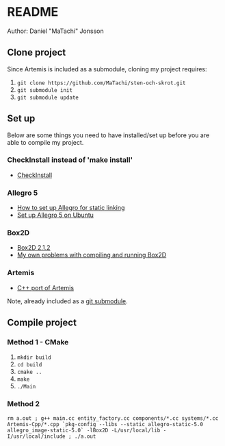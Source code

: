 # README

Author: Daniel "MaTachi" Jonsson

## Clone project

Since Artemis is included as a submodule, cloning my project requires:

 1. `git clone https://github.com/MaTachi/sten-och-skrot.git`
 2. `git submodule init`
 3. `git submodule update`

## Set up

Below are some things you need to have installed/set up before you are able
to compile my project.

### CheckInstall instead of 'make install'

* [CheckInstall](https://help.ubuntu.com/community/CheckInstall)

### Allegro 5

 * [How to set up Allegro for static linking](https://ventilatorxor.wordpress.com/2011/08/07/linux-allegro5-static-linking-for-beginners/)
 * [Set up Allegro 5 on Ubuntu](http://wiki.allegro.cc/index.php?title=Ubuntu_and_Allegro_5)

### Box2D

 * [Box2D 2.1.2](http://code.google.com/p/box2d/downloads/detail?name=Box2D_v2.1.2.zip&can=2&q=)
 * [My own problems with compiling and running Box2D](http://www.box2d.org/forum/viewtopic.php?f=7&t=9056)

### Artemis

 * [C++ port of Artemis](https://github.com/vinova/Artemis-Cpp)

Note, already included as a [git submodule](http://git-scm.com/book/en/Git-Tools-Submodules).

## Compile project

### Method 1 - CMake

 1. `mkdir build`
 2. `cd build`
 3. `cmake ..`
 4. `make`
 5. `./Main`

### Method 2

    rm a.out ; g++ main.cc entity_factory.cc components/*.cc systems/*.cc Artemis-Cpp/*.cpp `pkg-config --libs --static allegro-static-5.0 allegro_image-static-5.0` -lBox2D -L/usr/local/lib -I/usr/local/include ; ./a.out
